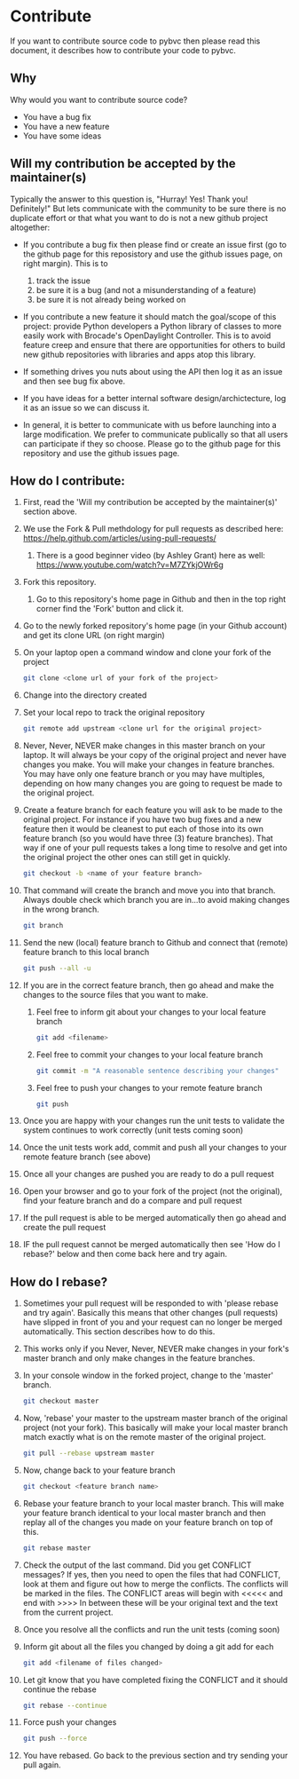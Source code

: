 # Contribute
If you want to contribute source code to pybvc then please read this document, it describes how to
contribute your code to pybvc.

## Why
Why would you want to contribute source code?
- You have a bug fix
- You have a new feature
- You have some ideas

## Will my contribution be accepted by the maintainer(s)
Typically the answer to this question is, "Hurray!  Yes!  Thank you!  Definitely!" But lets communicate with the community to be sure there is no duplicate effort or that what you want to do is not a new github project altogether:

- If you contribute a bug fix then please find or create an issue first (go to the github page for this reposistory and use the github issues page, on right margin).  This is to 

	1. track the issue
	1. be sure it is a bug (and not a misunderstanding of a feature)
	1. be sure it is not already being worked on
- If you contribute a new feature it should match the goal/scope of this project:  provide Python developers a Python library of classes to more easily work with Brocade's OpenDaylight Controller. This is to avoid feature creep and ensure that there are opportunities for others to build new github repositories with libraries and apps atop this library.
- If something drives you nuts about using the API then log it as an issue and then see bug fix above. 
- If you have ideas for a better internal software design/archictecture, log it as an issue so we can discuss it.
- In general, it is better to communicate with us before launching into a large modification.  We prefer to communicate publically so that all users can participate if they so choose.  Please go to the github page for this repository and use the github issues page.

## How do I contribute:

1. First, read the 'Will my contribution be accepted by the maintainer(s)' section above.
1. We use the Fork & Pull methdology for pull requests as described here:  https://help.github.com/articles/using-pull-requests/
    1. There is a good beginner video (by Ashley Grant) here as well: https://www.youtube.com/watch?v=M7ZYkjOWr6g
1. Fork this repository.
    1. Go to this repository's home page in Github and then in the top right corner find the 'Fork' button and click it.
1. Go to the newly forked repository's home page (in your Github account) and get its clone URL (on right margin)
1. On your laptop open a command window and clone your fork of the project

	```bash
	git clone <clone url of your fork of the project>
	```
1. Change into the directory created
1. Set your local repo to track the original repository

	```bash
	git remote add upstream <clone url for the original project>
	```
1. Never, Never, NEVER make changes in this master branch on your laptop.  It will always be your copy of the original project and never have changes you make.  You will make your changes in feature branches.  You may have only one feature branch or you may have multiples, depending on how many changes you are going to request be made to the original project.
1. Create a feature branch for each feature you will ask to be made to the original project.  For instance if you have two bug fixes and a new feature then it would be cleanest to put each of those into its own feature branch (so you would have three (3) feature branches).  That way if one of your pull requests takes a long time to resolve and get into the original project the other ones can still get in quickly.

	```bash
	git checkout -b <name of your feature branch>
	```
1. That command will create the branch and move you into that branch.  Always double check which branch you are in...to avoid making changes in the wrong branch.

	```bash
	git branch
	```
1. Send the new (local) feature branch to Github and connect that (remote) feature branch to this local branch

	```bash
	git push --all -u
	```
1. If you are in the correct feature branch, then go ahead and make the changes to the source files that you want to make.
    1. Feel free to inform git about your changes to your local feature branch

    	```bash
    	git add <filename>
    	```
    1. Feel free to commit your changes to your local feature branch

    	```bash
    	git commit -m "A reasonable sentence describing your changes"
    	```
    1. Feel free to push your changes to your remote feature branch

    	```bash
    	git push
    	```
1. Once you are happy with your changes run the unit tests to validate the system continues to work correctly (unit tests coming soon)
1. Once the unit tests work add, commit and push all your changes to your remote feature branch (see above)
1. Once all your changes are pushed you are ready to do a pull request 
1. Open your browser and go to your fork of the project (not the original), find your feature branch and do a compare and pull request
1. If the pull request is able to be merged automatically then go ahead and create the pull request
1. IF the pull request cannot be merged automatically then see 'How do I rebase?' below and then come back here and try again.


## How do I rebase?
1. Sometimes your pull request will be responded to with 'please rebase and try again'.  Basically this means that other changes (pull requests) have slipped in front of you and your request can no longer be merged automatically.  This section describes how to do this.
1. This works only if you Never, Never, NEVER make changes in your fork's master branch and only make changes in the feature branches.
1. In your console window in the forked project, change to the 'master' branch.

	```bash
	git checkout master
	```
1. Now, 'rebase' your master to the upstream master branch of the original project (not your fork).  This basically will make your local master branch match exactly what is on the remote master of the original project.

	```bash
	git pull --rebase upstream master
	```
1. Now, change back to your feature branch

	```bash
	git checkout <feature branch name>
	```
1. Rebase your feature branch to your local master branch.  This will make your feature branch identical to your local master branch and then replay all of the changes you made on your feature branch on top of this.

	```bash
	git rebase master
	```
1. Check the output of the last command.  Did you get CONFLICT messages?  If yes, then you need to open the files that had CONFLICT, look at them and figure out how to merge the conflicts.  The conflicts will be marked in the files.  The CONFLICT areas will begin with <<<<< and end with >>>>  In between these will be your original text and the text from the current project.   
1. Once you resolve all the conflicts and run the unit tests (coming soon)
1. Inform git about all the files you changed by doing a git add for each

	```bash
	git add <filename of files changed>
	```
1. Let git know that you have completed fixing the CONFLICT and it should continue the rebase

	```bash
	git rebase --continue
	```
1. Force push your changes

	```bash
	git push --force
	```
1. You have rebased.  Go back to the previous section and try sending your pull again.

